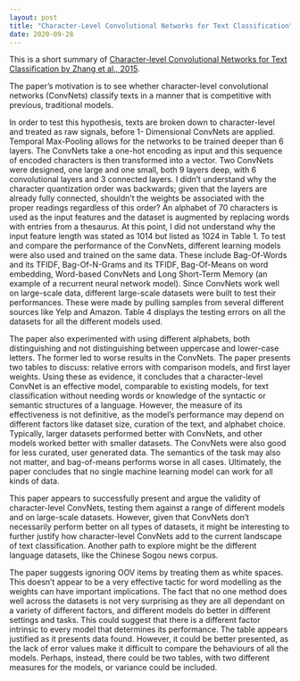 ```yaml
---
layout: post
title: "Character-Level Convolutional Networks for Text Classification"
date: 2020-09-28
---
```


This is a short summary of [Character-level Convolutional Networks for Text
Classification by Zhang et al., 2015](http://papers.nips.cc/paper/5782-character-levelconvolutional-networks-for-text-classifica).

The paper’s motivation is to see whether character-level convolutional networks (ConvNets) classify texts in a manner
that is competitive with previous, traditional models.

In order to test this hypothesis, texts are broken down to character-level and treated as raw signals, before 1-
Dimensional ConvNets are applied. Temporal Max-Pooling allows for the networks to be trained deeper than 6 layers.
The ConvNets take a one-hot encoding as input and this sequence of encoded characters is then transformed into a
vector. Two ConvNets were designed, one large and one small, both 9 layers deep, with 6 convolutional layers and 3
connected layers. I didn’t understand why the character quantization order was backwards; given that the layers are
already fully connected, shouldn’t the weights be associated with the proper readings regardless of this order? An
alphabet of 70 characters is used as the input features and the dataset is augmented by replacing words with entries
from a thesaurus. At this point, I did not understand why the input feature length was stated as 1014 but listed as 1024
in Table 1. To test and compare the performance of the ConvNets, different learning models were also used and trained
on the same data. These include Bag-Of-Words and its TFIDF, Bag-Of-N-Grams and its TFIDF, Bag-Of-Means on word
embedding, Word-based ConvNets and Long Short-Term Memory (an example of a recurrent neural network model).
Since ConvNets work well on large-scale data, different large-scale datasets were built to test their performances. These
were made by pulling samples from several different sources like Yelp and Amazon. Table 4 displays the testing errors on
all the datasets for all the different models used.

The paper also experimented with using different alphabets, both distinguishing and not distinguishing between uppercase and lower-case letters. The former led to worse results in the ConvNets.
The paper presents two tables to discuss: relative errors with comparison models, and first layer weights. Using these as
evidence, it concludes that a character-level ConvNet is an effective model, comparable to existing models, for text
classification without needing words or knowledge of the syntactic or semantic structures of a language. However, the
measure of its effectiveness is not definitive, as the model’s performance may depend on different factors like dataset
size, curation of the text, and alphabet choice. Typically, larger datasets performed better with ConvNets, and other
models worked better with smaller datasets. The ConvNets were also good for less curated, user generated data. The
semantics of the task may also not matter, and bag-of-means performs worse in all cases. Ultimately, the paper
concludes that no single machine learning model can work for all kinds of data.

This paper appears to successfully present and argue the validity of character-level ConvNets, testing them against a
range of different models and on large-scale datasets. However, given that ConvNets don’t necessarily perform better
on all types of datasets, it might be interesting to further justify how character-level ConvNets add to the current
landscape of text classification. Another path to explore might be the different language datasets, like the Chinese Sogou
news corpus.

The paper suggests ignoring OOV items by treating them as white spaces. This doesn’t appear to be a very effective
tactic for word modelling as the weights can have important implications. The fact that no one method does well across
the datasets is not very surprising as they are all dependant on a variety of different factors, and different models do
better in different settings and tasks. This could suggest that there is a different factor intrinsic to every model that
determines its performance. The table appears justified as it presents data found. However, it could be better
presented, as the lack of error values make it difficult to compare the behaviours of all the models. Perhaps, instead,
there could be two tables, with two different measures for the models, or variance could be included. 
